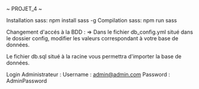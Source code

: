 ~ PROJET_4 ~
 
Installation sass:
    npm install sass -g
Compilation sass:
    npm run sass

Changement d'accés à la BDD :
    =>  Dans le fichier db_config.yml situé dans le dossier config,
        modifier les valeurs correspondant à votre base de données.

Le fichier db.sql situé à la racine vous permettra d'importer la base de données.

Login Administrateur : 
    Username : admin@admin.com
    Password : AdminPassword
